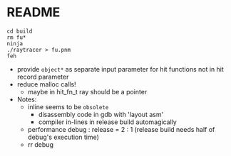 # README

```shell
cd build
rm fu*
ninja
./raytracer > fu.pnm
feh
```

- provide `object*` as separate input parameter for hit functions not in hit record parameter
- reduce malloc calls!
  - maybe in hit_fn_t ray should be a pointer
- Notes:
  - inline seems to be `obsolete`
    - disassembly code in gdb with 'layout asm'
    - compiler in-lines in release build automagically
  - performance debug : release = 2 : 1 (release build needs half of debug's execution time)
  - rr debug
